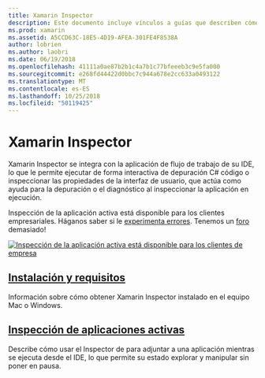 ```yaml
---
title: Xamarin Inspector
description: Este documento incluye vínculos a guías que describen cómo instalar y usar el Xamarin Inspector para explorar y depurar aplicaciones.
ms.prod: xamarin
ms.assetid: A5CCD63C-18E5-4D19-AFEA-301FE4F8538A
author: lobrien
ms.author: laobri
ms.date: 06/19/2018
ms.openlocfilehash: 41111a0ae87b2b1c4a7b1c77bfeeeb3c9e5fa000
ms.sourcegitcommit: e268fd44422d0bbc7c944a678e2cc633a0493122
ms.translationtype: MT
ms.contentlocale: es-ES
ms.lasthandoff: 10/25/2018
ms.locfileid: "50119425"
---
```

# <a name="xamarin-inspector"></a>Xamarin Inspector

Xamarin Inspector se integra con la aplicación de flujo de trabajo de su IDE, lo que le permite ejecutar de forma interactiva de depuración C# código o inspeccionar las propiedades de la interfaz de usuario, que actúa como ayuda para la depuración o el diagnóstico al inspeccionar la aplicación en ejecución.

Inspección de la aplicación activa está disponible para los clientes empresariales. Háganos saber si le [experimenta errores](~/tools/inspector/install.md#reporting-bugs). Tenemos un [foro](https://forums.xamarin.com/categories/inspector) demasiado!

[![](images/interactive-1.0.0-bike-inspect-3d-small.png "Inspección de la aplicación activa está disponible para los clientes de empresa")](images/interactive-1.0.0-bike-inspect-3d.png#lightbox)

## <a name="installation-and-requirementstoolsinspectorinstallmd"></a>[Instalación y requisitos](~/tools/inspector/install.md)

Información sobre cómo obtener Xamarin Inspector instalado en el equipo Mac o Windows.

## <a name="inspecting-live-applicationstoolsinspectorinspectmd"></a>[Inspección de aplicaciones activas](~/tools/inspector/inspect.md)

Describe cómo usar el Inspector de para adjuntar a una aplicación mientras se ejecuta desde el IDE, lo que permite su estado explorar y manipular sin poner en pausa.


